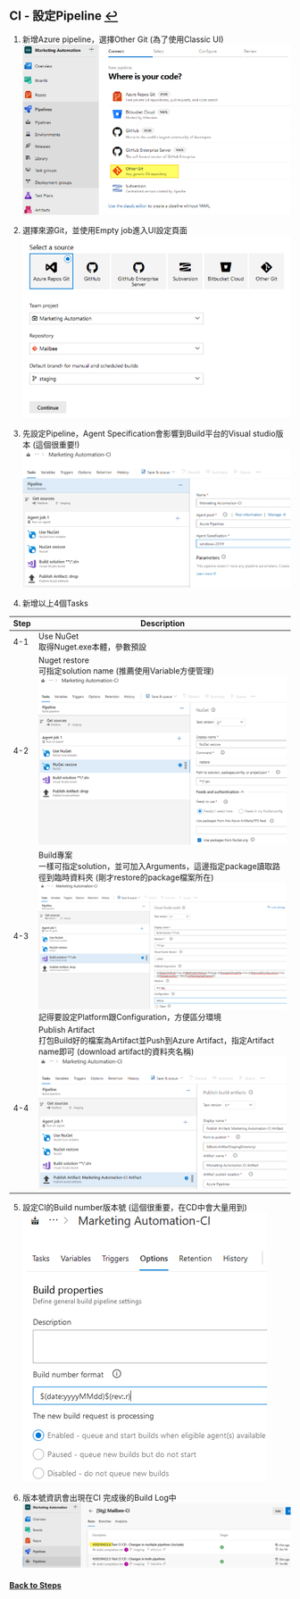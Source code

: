 ## CI - 設定Pipeline [↩](https://github.com/timmchentw/Timm_WebNote/blob/main/Azure%20Pipilines/CICD%E8%A9%B3%E7%B4%B0%E6%B5%81%E7%A8%8B%E7%AD%86%E8%A8%98.md)
1. 新增Azure pipeline，選擇Other Git (為了使用Classic UI)
<br> ![](https://github.com/timmchentw/Timm_WebNote/blob/main/Azure%20Pipilines/images/3-1.png)
2. 選擇來源Git，並使用Empty job進入UI設定頁面
<br> ![](https://github.com/timmchentw/Timm_WebNote/blob/main/Azure%20Pipilines/images/3-2.png)
3. 先設定Pipeline，Agent Specification會影響到Build平台的Visual studio版本 (這個很重要!)
<br> ![](https://github.com/timmchentw/Timm_WebNote/blob/main/Azure%20Pipilines/images/3-3.png)

4. 新增以上4個Tasks

|Step|Description|
|--|--|
|4-1|Use NuGet <br>取得Nuget.exe本體，參數預設|
|4-2|Nuget restore   <br>可指定solution name (推薦使用Variable方便管理) <br>![](https://github.com/timmchentw/Timm_WebNote/blob/main/Azure%20Pipilines/images/3-4.png)|
|4-3|Build專案   <br> 一樣可指定solution，並可加入Arguments，這邊指定package讀取路徑到臨時資料夾 (剛才restore的package檔案所在) <br> ![](https://github.com/timmchentw/Timm_WebNote/blob/main/Azure%20Pipilines/images/3-5.png)<br>  記得要設定Platform跟Configuration，方便區分環境|
|4-4|Publish Artifact   <br>打包Build好的檔案為Artifact並Push到Azure Artifact，指定Artifact name即可 (download artifact的資料夾名稱) <br> ![](https://github.com/timmchentw/Timm_WebNote/blob/main/Azure%20Pipilines/images/3-6.png)|

5. 設定CI的Build number版本號 (這個很重要，在CD中會大量用到)
<br> ![](https://github.com/timmchentw/Timm_WebNote/blob/main/Azure%20Pipilines/images/3-7.png)

6. 版本號資訊會出現在CI 完成後的Build Log中
<br> ![](https://github.com/timmchentw/Timm_WebNote/blob/main/Azure%20Pipilines/images/3-8.png)

#### [Back to Steps](https://github.com/timmchentw/Timm_WebNote/blob/main/Azure%20Pipilines/CICD%E8%A9%B3%E7%B4%B0%E6%B5%81%E7%A8%8B%E7%AD%86%E8%A8%98.md)

